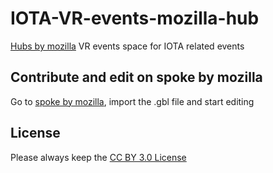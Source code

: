 # IOTA-VR-events-mozilla-hub
[Hubs by mozilla](https://hubs.mozilla.com/) VR events space for IOTA related events

## Contribute and edit on spoke by mozilla
Go to [spoke by mozilla](https://hubs.mozilla.com/spoke), import the .gbl file and start editing

## License
Please always keep the
[CC BY 3.0 License](https://creativecommons.org/licenses/by/3.0/)
